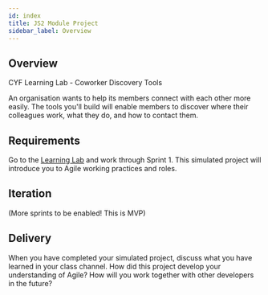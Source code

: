 ```yaml
---
id: index
title: JS2 Module Project
sidebar_label: Overview
---
```


## Overview

CYF Learning Lab - Coworker Discovery Tools

An organisation wants to help its members connect with each other more easily. The tools you'll build will enable members to discover where their colleagues work, what they do, and how to contact them.

## Requirements

Go to the [Learning Lab](https://cyf.act.cool/courses/js2/sprint-1) and work through Sprint 1. This simulated project will introduce you to Agile working practices and roles.

## Iteration

(More sprints to be enabled! This is MVP)

## Delivery

When you have completed your simulated project, discuss what you have learned in your class channel. How did this project develop your understanding of Agile? How will you work together with other developers in the future?
